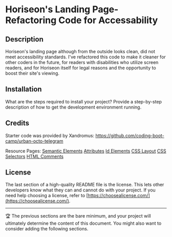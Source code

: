 # Horiseon's Landing Page-Refactoring Code for Accessability

## Description

Horiseon's landing page although from the outside looks clean, did not meet accessibility standards. I've refactored this code to make it cleaner for other coders in the future, for readers with disabilities who utilize screen readers, and for Horiseon itself for legal reasons and the opportunity to boost their site's viewing.

## Installation

What are the steps required to install your project? Provide a step-by-step description of how to get the development environment running.

## Credits

Starter code was provided by Xandromus: https://github.com/coding-boot-camp/urban-octo-telegram

Resource Pages: 
<a href="https://www.w3schools.com/html/html5_semantic_elements.asp"> Semantic Elements</a>
<a href="https://www.w3schools.com/html/html_attributes.asp"> Attributes</a>
<a href="https://www.w3schools.com/html/html_id.asp"> Id Elements</a>
<a href="https://www.w3schools.com/css/css_website_layout.asp"> CSS Layout</a>
<a href="https://www.w3schools.com/css/css_selectors.asp"> CSS Selectors</a>
<a href="https://www.w3schools.com/html/html_comments.asp"> HTML Comments</a>


## License

The last section of a high-quality README file is the license. This lets other developers know what they can and cannot do with your project. If you need help choosing a license, refer to [https://choosealicense.com/](https://choosealicense.com/).

---

🏆 The previous sections are the bare minimum, and your project will ultimately determine the content of this document. You might also want to consider adding the following sections.
